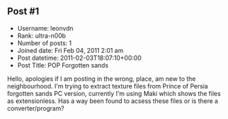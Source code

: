 ## Post #1
- Username: leonvdn
- Rank: ultra-n00b
- Number of posts: 1
- Joined date: Fri Feb 04, 2011 2:01 am
- Post datetime: 2011-02-03T18:07:10+00:00
- Post Title: POP Forgotten sands

Hello, apologies if I am posting in the wrong, place, am new to the neighbourhood.
I'm trying to extract texture files from Prince of Persia forgotten sands PC version, currently I'm using Maki which shows the files as extensionless. Has a way been found to acsess these files or is there a converter/program?
